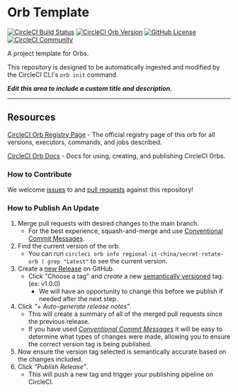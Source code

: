 # Orb Template


[![CircleCI Build Status](https://circleci.com/gh/Regional-IT-China/secret-rotate-orb.svg?style=shield "CircleCI Build Status")](https://circleci.com/gh/Regional-IT-China/secret-rotate-orb) [![CircleCI Orb Version](https://badges.circleci.com/orbs/regional-it-china/secret-rotate-orb.svg)](https://circleci.com/orbs/registry/orb/regional-it-china/secret-rotate-orb) [![GitHub License](https://img.shields.io/badge/license-MIT-lightgrey.svg)](https://raw.githubusercontent.com/Regional-IT-China/secret-rotate-orb/master/LICENSE) [![CircleCI Community](https://img.shields.io/badge/community-CircleCI%20Discuss-343434.svg)](https://discuss.circleci.com/c/ecosystem/orbs)



A project template for Orbs.

This repository is designed to be automatically ingested and modified by the CircleCI CLI's `orb init` command.

_**Edit this area to include a custom title and description.**_

---

## Resources

[CircleCI Orb Registry Page](https://circleci.com/orbs/registry/orb/regional-it-china/secret-rotate-orb) - The official registry page of this orb for all versions, executors, commands, and jobs described.

[CircleCI Orb Docs](https://circleci.com/docs/2.0/orb-intro/#section=configuration) - Docs for using, creating, and publishing CircleCI Orbs.

### How to Contribute

We welcome [issues](https://github.com/Regional-IT-China/secret-rotate-orb/issues) to and [pull requests](https://github.com/Regional-IT-China/secret-rotate-orb/pulls) against this repository!

### How to Publish An Update
1. Merge pull requests with desired changes to the main branch.
    - For the best experience, squash-and-merge and use [Conventional Commit Messages](https://conventionalcommits.org/).
2. Find the current version of the orb.
    - You can run `circleci orb info regional-it-china/secret-rotate-orb | grep "Latest"` to see the current version.
3. Create a [new Release](https://github.com/Regional-IT-China/secret-rotate-orb/releases/new) on GitHub.
    - Click "Choose a tag" and _create_ a new [semantically versioned](http://semver.org/) tag. (ex: v1.0.0)
      - We will have an opportunity to change this before we publish if needed after the next step.
4.  Click _"+ Auto-generate release notes"_.
    - This will create a summary of all of the merged pull requests since the previous release.
    - If you have used _[Conventional Commit Messages](https://conventionalcommits.org/)_ it will be easy to determine what types of changes were made, allowing you to ensure the correct version tag is being published.
5. Now ensure the version tag selected is semantically accurate based on the changes included.
6. Click _"Publish Release"_.
    - This will push a new tag and trigger your publishing pipeline on CircleCI.